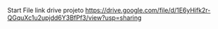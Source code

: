 Start File
 link drive projeto https://drive.google.com/file/d/1E6yHifk2r-QGquXc1u2upjdd6Y3BfPf3/view?usp=sharing
